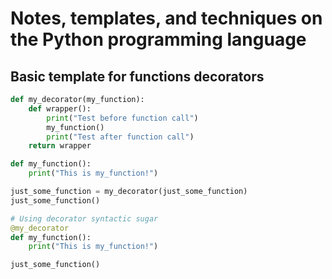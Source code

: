# Notes, templates, and techniques on the Python programming language

## Basic template for functions decorators
```python
def my_decorator(my_function):
    def wrapper():
        print("Test before function call")
        my_function()
        print("Test after function call")
    return wrapper

def my_function():
    print("This is my_function!")

just_some_function = my_decorator(just_some_function)
just_some_function()

# Using decorator syntactic sugar
@my_decorator
def my_function():
    print("This is my_function!")

just_some_function()
```